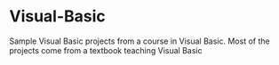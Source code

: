 # Visual-Basic
Sample Visual Basic projects from a course in Visual Basic. Most of the projects come from a textbook teaching Visual Basic
